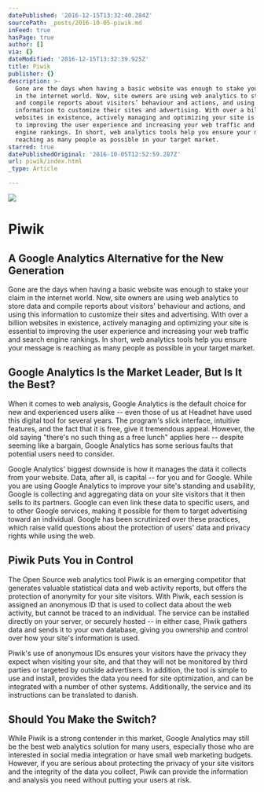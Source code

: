 ```yaml
---
datePublished: '2016-12-15T13:32:40.284Z'
sourcePath: _posts/2016-10-05-piwik.md
inFeed: true
hasPage: true
author: []
via: {}
dateModified: '2016-12-15T13:32:39.925Z'
title: Piwik
publisher: {}
description: >-
  Gone are the days when having a basic website was enough to stake your claim
  in the internet world. Now, site owners are using web analytics to store data
  and compile reports about visitors’ behaviour and actions, and using this
  information to customize their sites and advertising. With over a billion
  websites in existence, actively managing and optimizing your site is essential
  to improving the user experience and increasing your web traffic and search
  engine rankings. In short, web analytics tools help you ensure your message is
  reaching as many people as possible in your target market.
starred: true
datePublishedOriginal: '2016-10-05T12:52:59.287Z'
url: piwik/index.html
_type: Article

---
```

![](https://the-grid-user-content.s3-us-west-2.amazonaws.com/5b479bf4-4c9b-4fff-9064-a0d70ce887a2.jpg)

# Piwik

## A Google Analytics Alternative for the New Generation

Gone are the days when having a basic website was enough to stake your claim in the internet world. Now, site owners are using web analytics to store data and compile reports about visitors' behaviour and actions, and using this information to customize their sites and advertising. With over a billion websites in existence, actively managing and optimizing your site is essential to improving the user experience and increasing your web traffic and search engine rankings. In short, web analytics tools help you ensure your message is reaching as many people as possible in your target market.

## Google Analytics Is the Market Leader, But Is It the Best?

When it comes to web analysis, Google Analytics is the default choice for new and experienced users alike -- even those of us at Headnet have used this digital tool for several years. The program's slick interface, intuitive features, and the fact that it is free, give it tremendous appeal. However, the old saying "there's no such thing as a free lunch" applies here -- despite seeming like a bargain, Google Analytics has some serious faults that potential users need to consider.

Google Analytics' biggest downside is how it manages the data it collects from your website. Data, after all, is capital -- for you and for Google. While you are using Google Analytics to improve your site's standing and usability, Google is collecting and aggregating data on your site visitors that it then sells to its partners. Google can even link these data to specific users, and to other Google services, making it possible for them to target advertising toward an individual. Google has been scrutinized over these practices, which raise valid questions about the protection of users' data and privacy rights while using the web.

## Piwik Puts You in Control

The Open Source web analytics tool Piwik is an emerging competitor that generates valuable statistical data and web activity reports, but offers the protection of anonymity for your site visitors. With Piwik, each session is assigned an anonymous ID that is used to collect data about the web activity, but cannot be traced to an individual. The service can be installed directly on your server, or securely hosted -- in either case, Piwik gathers data and sends it to your own database, giving you ownership and control over how your site's information is used.

Piwik's use of anonymous IDs ensures your visitors have the privacy they expect when visiting your site, and that they will not be monitored by third parties or targeted by outside advertisers. In addition, the tool is simple to use and install, provides the data you need for site optimization, and can be integrated with a number of other systems. Additionally, the service and its instructions can be translated to danish.

## Should You Make the Switch?

While Piwik is a strong contender in this market, Google Analytics may still be the best web analytics solution for many users, especially those who are interested in social media integration or have small web marketing budgets. However, if you are serious about protecting the privacy of your site visitors and the integrity of the data you collect, Piwik can provide the information and analysis you need without putting your users at risk.